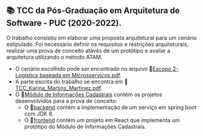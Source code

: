 ## 📚 TCC da Pós-Graduação em Arquitetura de Software - PUC (2020-2022).  

<p>
  O trabalho consistiu em elaborar uma proposta arquitetural para um cenário estipulado. Foi necessário definir os requisitos e restrições arquiteturais, 
  realizar uma prova de conceito atavés de um protótipo e avaliar a arquitetura utilizando o método ATAM. 
</p>
<ul>
  <li>O cenário escolhido pode ser encontrado no arquivo 📘<a href="https://github.com/KarinaMz/PUC-Arquitetura-Software-2021/blob/main/Escopo%202-%20Log%C3%ADstica%20baseada%20em%20Microsservi%C3%A7os.pdf">Escopo 2- Logística baseada em Microsserviços.pdf</a>. </li>
  <li>A parte escrita do trabalho se encontra em 📄<a href="https://github.com/KarinaMz/PUC-Arquitetura-Software-2021/blob/main/TCC_Karina_Martins_Martinez.pdf">TCC_Karina_Martins_Martinez.pdf</a>. </li>
  <li>O 📁<a href="https://github.com/KarinaMz/PUC-Arquitetura-Software-2021/tree/main/M%C3%B3dulo%20de%20Informa%C3%A7%C3%B5es%20Cadastrais">Módulo de Informações Cadastrais</a> contém os projetos desenvolvidos para a prova de conceito:
      <ul>
        <li>O 📁<a href="https://github.com/KarinaMz/PUC-Arquitetura-Software-2021/tree/main/M%C3%B3dulo%20de%20Informa%C3%A7%C3%B5es%20Cadastrais/backend">backend</a> contém a implementação de um serviço em spring boot com JDK 8.</li>
        <li>O 📁<a href="https://github.com/KarinaMz/PUC-Arquitetura-Software-2021/tree/main/M%C3%B3dulo%20de%20Informa%C3%A7%C3%B5es%20Cadastrais/frontend/mic">frontend</a> contém um projeto em React que implementa um protótipo do Módulo de Informações Cadastrais.</li>
      <ul>
  </li>
</ul>
